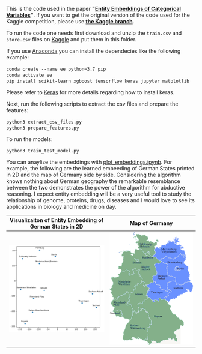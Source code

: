 This is the code used in the paper **"[Entity Embeddings of Categorical Variables](http://arxiv.org/abs/1604.06737)"**. If you want to get the original version of the code used for the Kaggle competition, please use [**the Kaggle branch**](https://github.com/entron/entity-embedding-rossmann/tree/kaggle).

To run the code one needs first download and unzip the `train.csv` and `store.csv` files on [Kaggle](https://www.kaggle.com/c/rossmann-store-sales/data) and put them in this folder.

If you use [Anaconda](https://docs.conda.io/en/latest/miniconda.html) you can install the dependecies like the following example:

```
conda create --name ee python=3.7 pip
conda activate ee
pip install scikit-learn xgboost tensorflow keras jupyter matplotlib
```
Please refer to [Keras](https://github.com/fchollet/keras) for more details regarding how to install keras. 

Next, run the following scripts to extract the csv files and prepare the features:

```
python3 extract_csv_files.py
python3 prepare_features.py
```

To run the models:

```
python3 train_test_model.py
```

You can anaylize the embeddings with [plot_embeddings.ipynb](https://github.com/entron/entity-embedding-rossmann/blob/master/plot_embeddings.ipynb). For example, the following are the learned embeeding of German States printed in 2D and the map of Germany side by side.   Considering the algorithm knows nothing about German geography the remarkable resemblance between the two demonstrates the power of the algorithm for abductive reasoning. I expect entity embedding will be a very useful tool to study the relationship of genome, proteins, drugs, diseases and I would love to see its applications in biology and medicine on day.

Visualizaiton of Entity Embedding of German States in 2D             | Map of Germany 
:-------------------------:|:-------------------------:
![EE_German_States](images/EE_German_States.png)  | ![Karte-Deutschland-Fun-Facts-Deutsch](images/Karte-Deutschland-Fun-Facts-Deutsch.png) 

